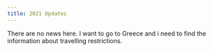 ```yaml
---
title: 2021 Updates
---
```

There are no news here. I want to go to Greece and i need to find the information about travelling restrictions.
